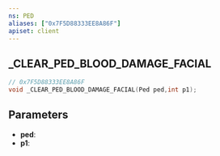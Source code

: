 ```yaml
---
ns: PED
aliases: ["0x7F5D88333EE8A86F"]
apiset: client
---
```

## _CLEAR_PED_BLOOD_DAMAGE_FACIAL

```c
// 0x7F5D88333EE8A86F
void _CLEAR_PED_BLOOD_DAMAGE_FACIAL(Ped ped,int p1);
```


## Parameters
* **ped**:
* **p1**: